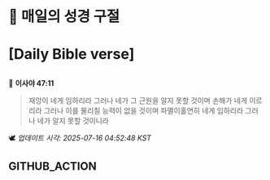 # 🙏 매일의 성경 구절
# [Daily Bible verse]
##
<!-- START_BIBLE_VERSE -->
📖 **이사야 47:11**
> 재앙이 네게 임하리라 그러나 네가 그 근원을 알지 못할 것이며 손해가 네게 이르리라 그러나 이를 물리칠 능력이 없을 것이며 파멸이홀연히 네게 임하리라 그러나 네가 알지 못할 것이니라

🕊️ _업데이트 시각: 2025-07-16 04:52:48 KST_
  <!-- END_BIBLE_VERSE -->
## GITHUB_ACTION
